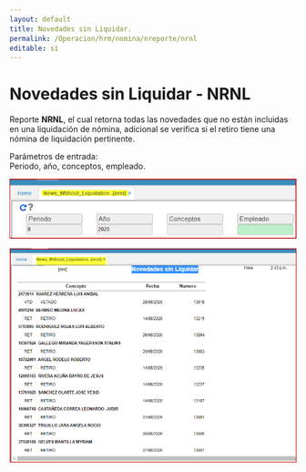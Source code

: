 ```yaml
---
layout: default
title: Novedades sin Liquidar.
permalink: /Operacion/hrm/nomina/nreporte/nrnl
editable: si
---
```


# Novedades sin Liquidar - NRNL  


Reporte **NRNL**, el cual retorna todas las novedades que no están incluidas en una liquidación de nómina, adicional se verifica si el retiro tiene una nómina de liquidación pertinente.  

Parámetros de entrada:  
Periodo, año, conceptos, empleado.  

![](nrnl1.png)  

![](nrnl2.png)  





